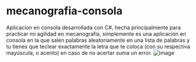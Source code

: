 # mecanografia-consola
Aplicacion en consola desarrollada con C#, hecha principalmente para practicar mi agilidad en mecanografía, simplemente es una aplicación en consola en la que salen palabras aleatoriamente en una lista de palabras y tu tienes que teclear exactamente la letra que te coloca (con su respectiva mayúscula, o acento) en caso de no acertar suma un error.
![image](https://github.com/user-attachments/assets/b29ab43b-e0c2-4443-b938-966c5ceefa95)
